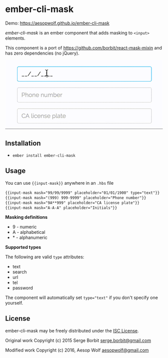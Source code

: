 # ember-cli-mask

Demo: https://aesopwolf.github.io/ember-cli-mask

_ember-cli-mask_ is an ember component that adds masking to `<input>` elements.

This component is a port of https://github.com/borbit/react-mask-mixin and has zero dependencies (no jQuery).

![Demo](https://raw.githubusercontent.com/aesopwolf/ember-cli-mask/screenshots/demo.gif?raw=true "Gif of ember-cli-mask being demoed")

## Installation

* `ember install ember-cli-mask`

## Usage

You can use `{{input-mask}}` anywhere in an `.hbs` file

```
{{input-mask mask="99/99/9999" placeholder="01/01/1900" type="text"}}
{{input-mask mask="(999) 999-9999" placeholder="Phone number"}}
{{input-mask mask="9A**999" placeholder="CA license plate"}}
{{input-mask mask="A-A-A" placeholder="Initials"}}
```

**Masking definitions**

- 9 - numeric
- A - alphabetical
- \* - alphanumeric

**Supported types**

The following are valid `type` attributes:

- text
- search
- url
- tel
- password

The component will automatically set `type="text"` if you don't specify one yourself.

## License

ember-cli-mask may be freely distributed under the [ISC License](https://www.isc.org/downloads/software-support-policy/isc-license/).

Original work Copyright (c) 2015 Serge Borbit <serge.borbit@gmail.com>

Modified work Copyright (c) 2016, Aesop Wolf <aesopwolf@gmail.com>
